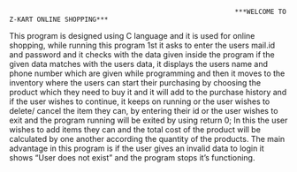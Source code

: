                                                              ***WELCOME TO Z-KART ONLINE SHOPPING***
This program is designed using C language and it is used for online shopping, while  running this program 1st it asks to enter the users mail.id and password and it checks with the data given inside the program if the given data matches with the users data, it displays the users name and phone number which are given while programming and then it moves to the inventory where the users can start their purchasing by choosing the product which they need to buy it and it will add to the purchase history and if the user wishes to continue, it keeps on running or the user wishes to delete/ cancel the item they can, by entering their id or the user wishes to exit and the program running will be exited by using return 0;
In this the user wishes to add items they can and the total cost of the product will be calculated by one another according the quantity of the products.
The main advantage in this program is if the user gives an invalid data to login it shows “User does not exist” and the program stops it’s functioning.

